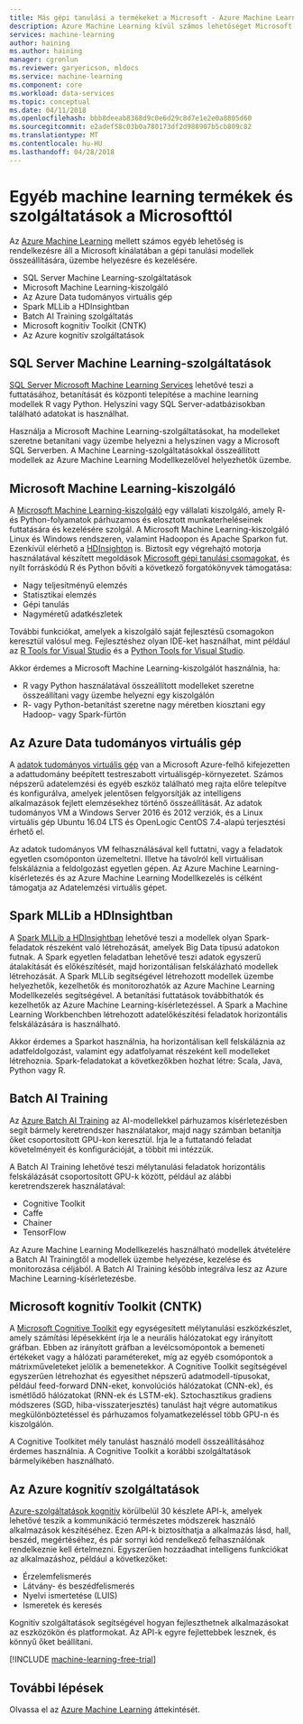 ```yaml
---
title: Más gépi tanulási a termékeket a Microsoft - Azure Machine Learning |} Microsoft Docs
description: Azure Machine Learning kívül számos lehetőséget Microsoft létre, telepítheti és kezelheti a gépi tanulási modellek.
services: machine-learning
author: haining
ms.author: haining
manager: cgronlun
ms.reviewer: garyericson, mldocs
ms.service: machine-learning
ms.component: core
ms.workload: data-services
ms.topic: conceptual
ms.date: 04/11/2018
ms.openlocfilehash: bbb8deeab8368d9c0e6d29c8d7e1e2e0a8805d60
ms.sourcegitcommit: e2adef58c03b0a780173df2d988907b5cb809c82
ms.translationtype: MT
ms.contentlocale: hu-HU
ms.lasthandoff: 04/28/2018
---
```

# <a name="other-machine-learning-products-and-services-from-microsoft"></a>Egyéb machine learning termékek és szolgáltatások a Microsofttól

Az [Azure Machine Learning](overview-what-is-azure-ml.md) mellett számos egyéb lehetőség is rendelkezésre áll a Microsoft kínálatában a gépi tanulási modellek összeállítására, üzembe helyezésre és kezelésére. 
* SQL Server Machine Learning-szolgáltatások
* Microsoft Machine Learning-kiszolgáló
* Az Azure Data tudományos virtuális gép
* Spark MLLib a HDInsightban
* Batch AI Training szolgáltatás
* Microsoft kognitív Toolkit (CNTK)
* Az Azure kognitív szolgáltatások


## <a name="sql-server-machine-learning-services"></a>SQL Server Machine Learning-szolgáltatások
[SQL Server Microsoft Machine Learning Services](https://docs.microsoft.com/sql/advanced-analytics/r/r-services) lehetővé teszi a futtatásához, betanítását és központi telepítése a machine learning modellek R vagy Python. Helyszíni vagy SQL Server-adatbázisokban található adatokat is használhat. 

Használja a Microsoft Machine Learning-szolgáltatásokat, ha modelleket szeretne betanítani vagy üzembe helyezni a helyszínen vagy a Microsoft SQL Serverben. A Machine Learning-szolgáltatásokkal összeállított modellek az Azure Machine Learning Modellkezelővel helyezhetők üzembe. 

## <a name="microsoft-machine-learning-server"></a>Microsoft Machine Learning-kiszolgáló 
A [Microsoft Machine Learning-kiszolgáló](https://docs.microsoft.com/sql/advanced-analytics/r/r-server-standalone) egy vállalati kiszolgáló, amely R- és Python-folyamatok párhuzamos és elosztott munkaterheléseinek futtatására és kezelésére szolgál. A Microsoft Machine Learning-kiszolgáló Linux és Windows rendszeren, valamint Hadoopon és Apache Sparkon fut. Ezenkívül elérhető a [HDInsighton](https://azure.microsoft.com/services/hdinsight/r-server/) is. Biztosít egy végrehajtó motorja használatával készített megoldások [Microsoft gépi tanulási csomagokat](https://docs.microsoft.com/r-server/r/concept-what-is-the-microsoftml-package), és nyílt forráskódú R és Python bővíti a következő forgatókönyvek támogatása:

- Nagy teljesítményű elemzés
- Statisztikai elemzés
- Gépi tanulás
- Nagyméretű adatkészletek

További funkciókat, amelyek a kiszolgáló saját fejlesztésű csomagokon keresztül valósul meg. Fejlesztéshez olyan IDE-ket használhat, mint például az [R Tools for Visual Studio](https://www.visualstudio.com/vs/rtvs/) és a [Python Tools for Visual Studio](https://www.visualstudio.com/vs/python/).

Akkor érdemes a Microsoft Machine Learning-kiszolgálót használnia, ha:

- R vagy Python használatával összeállított modelleket szeretne összeállítani vagy üzembe helyezni egy kiszolgálón
- R- vagy Python-betanítást szeretne nagy méretben kiosztani egy Hadoop- vagy Spark-fürtön

## <a name="azure-data-science-virtual-machine"></a>Az Azure Data tudományos virtuális gép
A [adatok tudományos virtuális gép](https://docs.microsoft.com/azure/machine-learning/data-science-virtual-machine/overview) van a Microsoft Azure-felhő kifejezetten a adattudomány beépített testreszabott virtuálisgép-környezetet. Számos népszerű adatelemzési és egyéb eszköz található meg rajta előre telepítve és konfigurálva, amelyek jelentősen felgyorsítják az intelligens alkalmazások fejlett elemzésekhez történő összeállítását. Az adatok tudományos VM a Windows Server 2016 és 2012 verziók, és a Linux virtuális gép Ubuntu 16.04 LTS és OpenLogic CentOS 7.4-alapú terjesztési érhető el. 

Az adatok tudományos VM felhasználásával kell futtatni, vagy a feladatok egyetlen csomóponton üzemeltetni. Illetve ha távolról kell virtuálisan felskáláznia a feldolgozást egyetlen gépen. Az Azure Machine Learning-kísérletezés és az Azure Machine Learning Modellkezelés is célként támogatja az Adatelemzési virtuális gépet. 

## <a name="spark-mllib-in-hdinsight"></a>Spark MLLib a HDInsightban
A [Spark MLLib a HDInsightban](https://docs.microsoft.com/azure/hdinsight/hdinsight-apache-spark-ipython-notebook-machine-learning) lehetővé teszi a modellek olyan Spark-feladatok részeként való létrehozását, amelyek Big Data típusú adatokon futnak. A Spark egyetlen feladatban lehetővé teszi adatok egyszerű átalakítását és előkészítését, majd horizontálisan felskálázható modellek létrehozását. A Spark MLLib segítségével létrehozott modellek üzembe helyezhetők, kezelhetők és monitorozhatók az Azure Machine Learning Modellkezelés segítségével. A betanítási futtatások továbbíthatók és kezelhetők az Azure Machine Learning-kísérletezéssel. A Spark a Machine Learning Workbenchben létrehozott adatelőkészítési feladatok horizontális felskálázására is használható. 

Akkor érdemes a Sparkot használnia, ha horizontálisan kell felskáláznia az adatfeldolgozást, valamint egy adatfolyamat részeként kell modelleket létrehoznia. Spark-feladatokat a következőkben hozhat létre: Scala, Java, Python vagy R. 

## <a name="batch-ai-training"></a>Batch AI Training 
Az [Azure Batch AI Training](https://aka.ms/batchaitraining) az AI-modellekkel párhuzamos kísérletezésben segít bármely keretrendszer használatakor, majd nagy számban betanítja őket csoportosított GPU-kon keresztül. Írja le a futtatandó feladat követelményeit és konfigurációját, a többit mi intézzük. 

A Batch AI Training lehetővé teszi mélytanulási feladatok horizontális felskálázását csoportosított GPU-k között, például az alábbi keretrendszerek használatával:

- Cognitive Toolkit
- Caffe
- Chainer
- TensorFlow

Az Azure Machine Learning Modellkezelés használható modellek átvételére a Batch AI Trainingtől a modellek üzembe helyezése, kezelése és monitorozása céljából.  A Batch AI Training később integrálva lesz az Azure Machine Learning-kísérletezésbe. 

## <a name="microsoft-cognitive-toolkit-cntk"></a>Microsoft kognitív Toolkit (CNTK)
A [Microsoft Cognitive Toolkit](https://www.microsoft.com/en-us/cognitive-toolkit/) egy egységesített mélytanulási eszközkészlet, amely számítási lépésekként írja le a neurális hálózatokat egy irányított gráfban. Ebben az irányított gráfban a levélcsomópontok a bemeneti értékeket vagy a hálózati paramétereket, míg az egyéb csomópontok a mátrixműveleteket jelölik a bemenetekkor. A Cognitive Toolkit segítségével egyszerűen létrehozhat és egyesíthet népszerű adatmodell-típusokat, például feed-forward DNN-eket, konvolúciós hálózatokat (CNN-ek), és ismétlődő hálózatokat (RNN-ek és LSTM-ek). Sztochasztikus gradiens módszeres (SGD, hiba-visszaterjesztés) tanulást hajt végre automatikus megkülönböztetéssel és párhuzamos folyamatkezeléssel több GPU-n és kiszolgálón.

A Cognitive Toolkitet mély tanulást használó modell összeállításához érdemes használnia.  A Cognitive Toolkit a korábbi szolgáltatások bármelyikében használható.

## <a name="azure-cognitive-services"></a>Az Azure kognitív szolgáltatások
[Azure-szolgáltatások kognitív](https://docs.microsoft.com/azure/#pivot=products&panel=ai) körülbelül 30 készlete API-k, amelyek lehetővé teszik a kommunikáció természetes módszerek használó alkalmazások készítéséhez. Ezen API-k biztosíthatja a alkalmazás lásd, hall, beszéd, megértéséhez, és pár sornyi kód rendelkező felhasználónak rendelkeznie kell értelmezni. Egyszerűen hozzáadhat intelligens funkciókat az alkalmazáshoz, például a következőket: 

- Érzelemfelismerés
- Látvány- és beszédfelismerés
- Nyelvi ismertetése (LUIS)
- Ismeretek és keresés

Kognitív szolgáltatások segítségével hogyan fejleszthetnek alkalmazásokat az eszközökön és platformokat. Az API-k egyre fejlettebbek lesznek, és könnyű őket beállítani. 

[!INCLUDE [machine-learning-free-trial](../../../includes/machine-learning-free-trial.md)]

## <a name="next-steps"></a>További lépések

Olvassa el az [Azure Machine Learning](overview-what-is-azure-ml.md) áttekintését.
